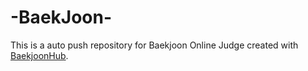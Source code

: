 # -BaekJoon-
This is a auto push repository for Baekjoon Online Judge created with [BaekjoonHub](https://github.com/BaekjoonHub/BaekjoonHub).
